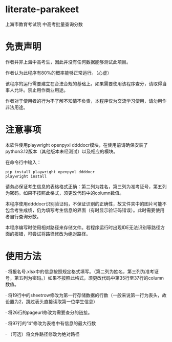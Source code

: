 # literate-parakeet
上海市教育考试院  中高考批量查询分数

# 免责声明


作者并非上海中高考生，因此并没有任何数据能够测试此项目。

作者认为此程序有80%的概率能够正常运行。（心虚）

该程序的运行需要建立在合法合规的基础上。如果需要使用该程序查分，请取得当事人允许。禁止用作商业用途。

作者对于使用者的行为不了解不知情不负责，本程序仅为交流学习使用，请勿用作非法用途。


# 注意事项


本软件使用playwright openpyxl ddddocr模块，在使用前请确保安装了python3.12版本（其他版本未经测试）以及相应的模块。

在命令行中输入：
```
pip install playwright openpyxl ddddocr
playwright install
```

请务必保证考生信息的表格格式正确：第二列为姓名，第三列为准考证号，第五列为密码。如果不按照此格式，须更改代码中的column数值。

本程序使用ddddocr识别验证码，不保证识别的正确性，故文件夹中的图片可能不包含考生成绩，仍为填写考生信息的界面（有时显示验证码错误）。此时需要使用者自行查询分数。

本程序编写时使用相对路径来存储文件。若程序运行时出现IDE无法识别等路径方面的报错，可尝试将路径修改为绝对路径。


# 使用方法


· 将报名号.xlsx中的信息按照规定格式填写。（第二列为姓名，第三列为准考证号，第五列为密码。）如果不按照此格式，须更改代码中第35行至37行的column数值。

· 将19行中的sheetrow修改为第一行存储数据的行数（一般来说第一行为表头，故设置为2，跳过表头直接读取第一位学生信息）

· 将26行的pageurl修改为需要查分的链接。

· 将97行的“4”修改为表格中有信息的最大行数

· （可选）将文件路径修改为绝对路径

